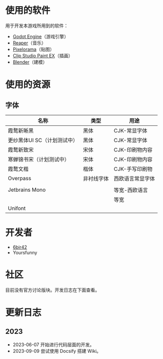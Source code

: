 # 使用的软件

用于开发本游戏所用到的软件：

- [Godot Engine](https://godotengine.org/)（游戏引擎）
- [Reaper](https://www.reaper.fm/)（音乐）
- [Pixelorama](https://orama-interactive.itch.io/pixelorama)（贴图）
- [Clip Studio Paint EX](https://www.clipstudio.net/en/)（插画）
- [Blender](https://www.blender.org/)（建模）



# 使用的资源

## 字体

| 名称                        | 类型       | 用途             |
| --------------------------- | ---------- | ---------------- |
| 霞鹜新晰黑                  | 黑体       | CJK-常显字体     |
| 更纱黑体UI SC（计划测试中） | 黑体       | CJK-常显字体     |
| 霞鹜新致宋                  | 宋体       | CJK-印刷物内容   |
| 寒蝉锦书宋（计划测试中）    | 宋体       | CJK-印刷物内容   |
| 霞鹜文楷                    | 楷体       | CJK-手写印刷物   |
| Overpass                    | 非衬线字体 | 西欧语言常显字体 |
|                             |            |                  |
| Jetbrains Mono              |            | 等宽-西欧语言    |
|                             |            | 等宽             |
| Unifont                     |            |                  |



# 开发者

- [6bir42](http://tsugumi.top/)
- Yoursfunny



# 社区

目前没有官方讨论版块。开发日志在下面查看。



# 更新日志

## 2023

- 2023-06-07 开始进行代码层面的开发。
- 2023-09-09 尝试使用 Docsify 搭建 Wiki。